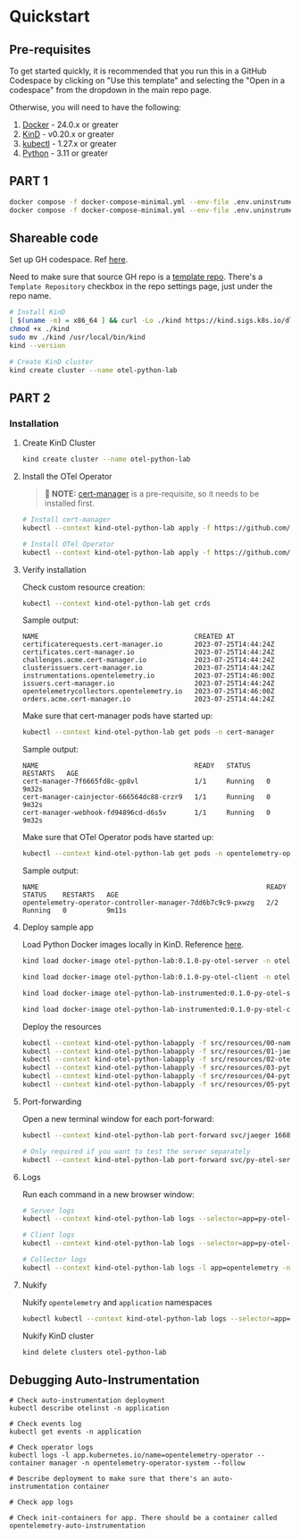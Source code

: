 # Quickstart

## Pre-requisites

To get started quickly, it is recommended that you run this in a GitHub Codespace by clicking on "Use this template" and selecting the "Open in a codespace" from the dropdown in the main repo page.

Otherwise, you will need to have the following:

1. [Docker](https://docs.docker.com/get-docker/) - 24.0.x or greater
2. [KinD](https://kind.sigs.k8s.io/docs/user/quick-start/#installing-with-a-package-manager) - v0.20.x or greater
3. [kubectl](https://kubernetes.io/docs/tasks/tools/#kubectl) - 1.27.x or greater
4. [Python](https://www.python.org/downloads/) - 3.11 or greater

## PART 1

```bash
docker compose -f docker-compose-minimal.yml --env-file .env.uninstrumented build
docker compose -f docker-compose-minimal.yml --env-file .env.uninstrumented up
```

## Shareable code

Set up GH codespace. Ref [here](https://medium.com/@armamini/kubernetes-on-github-codespaces-3851163411f3).

Need to make sure that source GH repo is a [template repo](https://docs.github.com/en/repositories/creating-and-managing-repositories/creating-a-template-repository). There's a `Template Repository` checkbox in the repo settings page, just under the repo name.



```bash
# Install KinD
[ $(uname -m) = x86_64 ] && curl -Lo ./kind https://kind.sigs.k8s.io/dl/v0.20.0/kind-linux-amd64
chmod +x ./kind
sudo mv ./kind /usr/local/bin/kind
kind --version

# Create KinD cluster
kind create cluster --name otel-python-lab
```

## PART 2

### Installation

1. Create KinD Cluster

    ```bash
    kind create cluster --name otel-python-lab
    ```

2. Install the OTel Operator

    > **🚨 NOTE:** [cert-manager](https://cert-manager.io) is a pre-requisite, so it needs to be installed first.

    ```bash
    # Install cert-manager
    kubectl --context kind-otel-python-lab apply -f https://github.com/cert-manager/cert-manager/releases/download/v1.10.0/cert-manager.yaml

    # Install OTel Operator
    kubectl --context kind-otel-python-lab apply -f https://github.com/open-telemetry/opentelemetry-operator/releases/download/v0.81.0/opentelemetry-operator.yaml
    ```

3. Verify installation

    Check custom resource creation:

    ```bash
    kubectl --context kind-otel-python-lab get crds
    ```

    Sample output:

    ```
    NAME                                       CREATED AT
    certificaterequests.cert-manager.io        2023-07-25T14:44:24Z
    certificates.cert-manager.io               2023-07-25T14:44:24Z
    challenges.acme.cert-manager.io            2023-07-25T14:44:24Z
    clusterissuers.cert-manager.io             2023-07-25T14:44:24Z
    instrumentations.opentelemetry.io          2023-07-25T14:46:00Z
    issuers.cert-manager.io                    2023-07-25T14:44:24Z
    opentelemetrycollectors.opentelemetry.io   2023-07-25T14:46:00Z
    orders.acme.cert-manager.io                2023-07-25T14:44:24Z
    ```

    Make sure that cert-manager pods have started up:

    ```bash
    kubectl --context kind-otel-python-lab get pods -n cert-manager
    ```

    Sample output:

    ```
    NAME                                       READY   STATUS    RESTARTS   AGE
    cert-manager-7f6665fd8c-gp8vl              1/1     Running   0          9m32s
    cert-manager-cainjector-666564dc88-crzr9   1/1     Running   0          9m32s
    cert-manager-webhook-fd94896cd-d6s5v       1/1     Running   0          9m32s
    ```

    Make sure that OTel Operator pods have started up:

    ```bash
    kubectl --context kind-otel-python-lab get pods -n opentelemetry-operator-system
    ```

    Sample output:

    ```
    NAME                                                         READY   STATUS    RESTARTS   AGE
    opentelemetry-operator-controller-manager-7dd6b7c9c9-pxwzg   2/2     Running   0          9m11s
    ```

4. Deploy sample app

    Load Python Docker images locally in KinD. Reference [here](https://iximiuz.com/en/posts/kubernetes-kind-load-docker-image/).

    ```bash
    kind load docker-image otel-python-lab:0.1.0-py-otel-server -n otel-python-lab

    kind load docker-image otel-python-lab:0.1.0-py-otel-client -n otel-python-lab

    kind load docker-image otel-python-lab-instrumented:0.1.0-py-otel-server -n otel-python-lab

    kind load docker-image otel-python-lab-instrumented:0.1.0-py-otel-client -n otel-python-lab

    ```

    Deploy the resources

    ```bash
    kubectl --context kind-otel-python-labapply -f src/resources/00-namespaces.yml 
    kubectl --context kind-otel-python-labapply -f src/resources/01-jaeger.yml 
    kubectl --context kind-otel-python-labapply -f src/resources/02-otel-collector.yml 
    kubectl --context kind-otel-python-labapply -f src/resources/03-python-instrumentation.yml
    kubectl --context kind-otel-python-labapply -f src/resources/04-python-client.yml
    kubectl --context kind-otel-python-labapply -f src/resources/05-python-server.yml
    ```

5. Port-forwarding

    Open a new terminal window for each port-forward:

    ```bash
    kubectl --context kind-otel-python-lab port-forward svc/jaeger 16686:16686 -n opentelemetry

    # Only required if you want to test the server separately
    kubectl --context kind-otel-python-lab port-forward svc/py-otel-server-svc 8082:8082 -n application
    ```

6. Logs

    Run each command in a new browser window:

    ```bash
    # Server logs
    kubectl --context kind-otel-python-lab logs --selector=app=py-otel-server --container py-otel-server -n application --follow

    # Client logs
    kubectl --context kind-otel-python-lab logs --selector=app=py-otel-client --container py-otel-client -n application --follow

    # Collector logs
    kubectl --context kind-otel-python-lab logs -l app=opentelemetry -n opentelemetry --follow
    ```


7. Nukify

    Nukify `opentelemetry` and `application` namespaces

    ```bash
    kubectl kubectl --context kind-otel-python-lab logs --selector=app=py-otel-server --container py-otel-server -n application --followdelete ns opentelemetry application
    ```

    Nukify KinD cluster

    ```bash
    kind delete clusters otel-python-lab
    ```

## Debugging Auto-Instrumentation

```
# Check auto-instrumentation deployment
kubectl describe otelinst -n application

# Check events log
kubectl get events -n application

# Check operator logs
kubectl logs -l app.kubernetes.io/name=opentelemetry-operator --container manager -n opentelemetry-operator-system --follow

# Describe deployment to make sure that there's an auto-instrumentation container

# Check app logs

# Check init-containers for app. There should be a container called opentelemetry-auto-instrumentation
```
